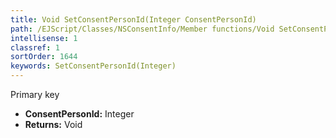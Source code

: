 ```yaml
---
title: Void SetConsentPersonId(Integer ConsentPersonId)
path: /EJScript/Classes/NSConsentInfo/Member functions/Void SetConsentPersonId(Integer p_0)
intellisense: 1
classref: 1
sortOrder: 1644
keywords: SetConsentPersonId(Integer)
---
```



Primary key



* **ConsentPersonId:** Integer
* **Returns:** Void


